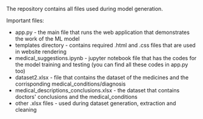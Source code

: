 The repository contains all files used during model generation. 

Important files:
- app.py - the main file that runs the web application that demonstrates the work of the ML model
- templates directory - contains required .html and .css files that are used in website rendering
- medical_suggestions.ipynb - jupyter notebook file that has the codes for the model training and testing (you can find all these codes in app.py too)
- dataset2.xlsx - file that contains the dataset of the medicines and the corrisponding medical_conditions/diagnosis
- medical_descriptions_conclusions.xlsx - the dataset that contains doctors' conclusions and the medical_conditions 
- other .xlsx files - used during dataset generation, extraction and cleaning
